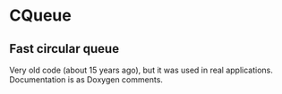 # CQueue
## Fast circular queue

Very old code (about 15 years ago), but it was used in real applications. Documentation is as Doxygen comments.

